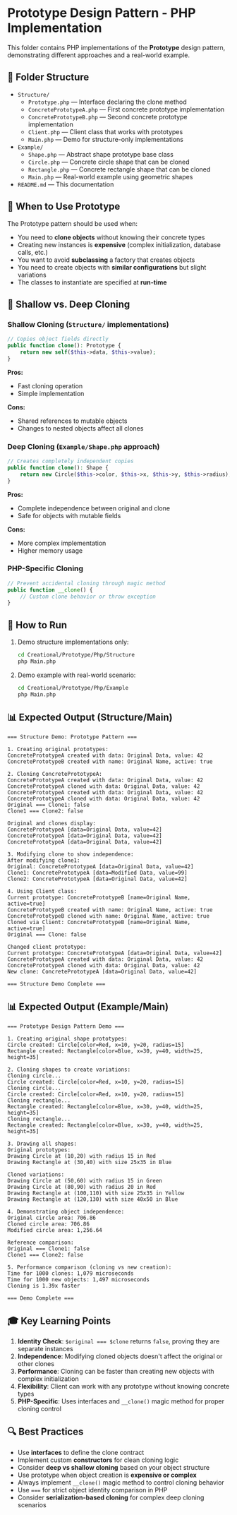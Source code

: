 # Prototype Design Pattern - PHP Implementation

This folder contains PHP implementations of the **Prototype** design pattern, demonstrating different approaches and a real-world example.

## 📁 Folder Structure

- `Structure/`
  - `Prototype.php` — Interface declaring the clone method
  - `ConcretePrototypeA.php` — First concrete prototype implementation
  - `ConcretePrototypeB.php` — Second concrete prototype implementation  
  - `Client.php` — Client class that works with prototypes
  - `Main.php` — Demo for structure-only implementations
- `Example/`
  - `Shape.php` — Abstract shape prototype base class
  - `Circle.php` — Concrete circle shape that can be cloned
  - `Rectangle.php` — Concrete rectangle shape that can be cloned
  - `Main.php` — Real-world example using geometric shapes
- `README.md` — This documentation

## 🎯 When to Use Prototype

The Prototype pattern should be used when:
- You need to **clone objects** without knowing their concrete types
- Creating new instances is **expensive** (complex initialization, database calls, etc.)
- You want to avoid **subclassing** a factory that creates objects
- You need to create objects with **similar configurations** but slight variations
- The classes to instantiate are specified at **run-time**

## 🔄 Shallow vs. Deep Cloning

### Shallow Cloning (`Structure/` implementations)
```php
// Copies object fields directly
public function clone(): Prototype {
    return new self($this->data, $this->value);
}
```

**Pros:**
- Fast cloning operation
- Simple implementation

**Cons:**  
- Shared references to mutable objects
- Changes to nested objects affect all clones

### Deep Cloning (`Example/Shape.php` approach)
```php
// Creates completely independent copies
public function clone(): Shape {
    return new Circle($this->color, $this->x, $this->y, $this->radius);
}
```

**Pros:**
- Complete independence between original and clone
- Safe for objects with mutable fields

**Cons:**
- More complex implementation
- Higher memory usage

### PHP-Specific Cloning
```php
// Prevent accidental cloning through magic method
public function __clone() {
    // Custom clone behavior or throw exception
}
```

## 🚀 How to Run

1. Demo structure implementations only:
   ```bash
   cd Creational/Prototype/Php/Structure
   php Main.php
   ```

2. Demo example with real-world scenario:
   ```bash
   cd Creational/Prototype/Php/Example
   php Main.php
   ```

## 📊 Expected Output (Structure/Main)
```
=== Structure Demo: Prototype Pattern ===

1. Creating original prototypes:
ConcretePrototypeA created with data: Original Data, value: 42
ConcretePrototypeB created with name: Original Name, active: true

2. Cloning ConcretePrototypeA:
ConcretePrototypeA created with data: Original Data, value: 42
ConcretePrototypeA cloned with data: Original Data, value: 42
ConcretePrototypeA created with data: Original Data, value: 42
ConcretePrototypeA cloned with data: Original Data, value: 42
Original === Clone1: false
Clone1 === Clone2: false

Original and clones display:
ConcretePrototypeA [data=Original Data, value=42]
ConcretePrototypeA [data=Original Data, value=42]
ConcretePrototypeA [data=Original Data, value=42]

3. Modifying clone to show independence:
After modifying clone1:
Original: ConcretePrototypeA [data=Original Data, value=42]
Clone1: ConcretePrototypeA [data=Modified Data, value=99]
Clone2: ConcretePrototypeA [data=Original Data, value=42]

4. Using Client class:
Current prototype: ConcretePrototypeB [name=Original Name, active=true]
ConcretePrototypeB created with name: Original Name, active: true
ConcretePrototypeB cloned with name: Original Name, active: true
Cloned via Client: ConcretePrototypeB [name=Original Name, active=true]
Original === Clone: false

Changed client prototype:
Current prototype: ConcretePrototypeA [data=Original Data, value=42]
ConcretePrototypeA created with data: Original Data, value: 42
ConcretePrototypeA cloned with data: Original Data, value: 42
New clone: ConcretePrototypeA [data=Original Data, value=42]

=== Structure Demo Complete ===
```

## 📊 Expected Output (Example/Main)
```
=== Prototype Design Pattern Demo ===

1. Creating original shape prototypes:
Circle created: Circle[color=Red, x=10, y=20, radius=15]
Rectangle created: Rectangle[color=Blue, x=30, y=40, width=25, height=35]

2. Cloning shapes to create variations:
Cloning circle...
Circle created: Circle[color=Red, x=10, y=20, radius=15]
Cloning circle...
Circle created: Circle[color=Red, x=10, y=20, radius=15]
Cloning rectangle...
Rectangle created: Rectangle[color=Blue, x=30, y=40, width=25, height=35]
Cloning rectangle...
Rectangle created: Rectangle[color=Blue, x=30, y=40, width=25, height=35]

3. Drawing all shapes:
Original prototypes:
Drawing Circle at (10,20) with radius 15 in Red
Drawing Rectangle at (30,40) with size 25x35 in Blue

Cloned variations:
Drawing Circle at (50,60) with radius 15 in Green
Drawing Circle at (80,90) with radius 20 in Red
Drawing Rectangle at (100,110) with size 25x35 in Yellow
Drawing Rectangle at (120,130) with size 40x50 in Blue

4. Demonstrating object independence:
Original circle area: 706.86
Cloned circle area: 706.86
Modified circle area: 1,256.64

Reference comparison:
Original === Clone1: false
Clone1 === Clone2: false

5. Performance comparison (cloning vs new creation):
Time for 1000 clones: 1,079 microseconds
Time for 1000 new objects: 1,497 microseconds
Cloning is 1.39x faster

=== Demo Complete ===
```

## 🎓 Key Learning Points

1. **Identity Check**: `$original === $clone` returns `false`, proving they are separate instances
2. **Independence**: Modifying cloned objects doesn't affect the original or other clones
3. **Performance**: Cloning can be faster than creating new objects with complex initialization
4. **Flexibility**: Client can work with any prototype without knowing concrete types
5. **PHP-Specific**: Uses interfaces and `__clone()` magic method for proper cloning control

## 🔍 Best Practices

- Use **interfaces** to define the clone contract
- Implement custom **constructors** for clean cloning logic
- Consider **deep vs shallow cloning** based on your object structure
- Use prototype when object creation is **expensive or complex**
- Always implement `__clone()` magic method to control cloning behavior
- Use `===` for strict object identity comparison in PHP
- Consider **serialization-based cloning** for complex deep cloning scenarios